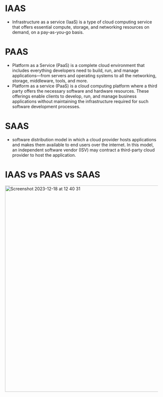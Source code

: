 # IAAS
- Infrastructure as a service (IaaS) is a type of cloud computing service that offers essential compute, storage, and networking resources on demand, on a pay-as-you-go basis.

# PAAS
- Platform as a Service (PaaS) is a complete cloud environment that includes everything developers need to build, run, and manage applications—from servers and operating systems to all the networking, storage, middleware, tools, and more.
- Platform as a service (PaaS) is a cloud computing platform where a third party offers the necessary software and hardware resources. These offerings enable clients to develop, run, and manage business applications without maintaining the infrastructure required for such software development processes.

# SAAS
- software distribution model in which a cloud provider hosts applications and makes them available to end users over the internet. In this model, an independent software vendor (ISV) may contract a third-party cloud provider to host the application.

# IAAS vs PAAS vs SAAS

<img width="680" alt="Screenshot 2023-12-18 at 12 40 31" src="https://github.com/KarthikSappidi/AWS-NOTES/assets/138702639/7a987cb9-c3d8-4cfa-8f1b-ce3294714c3a">
